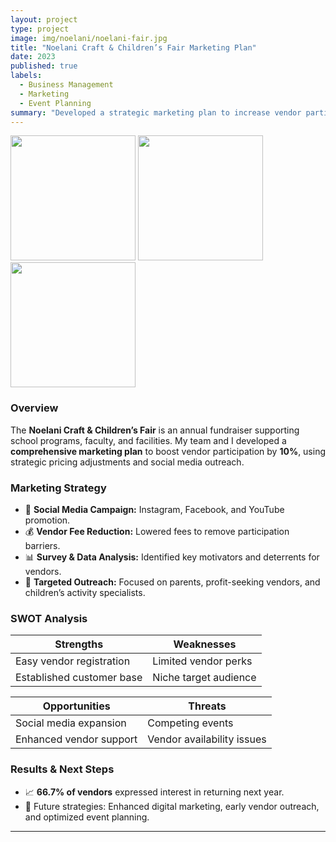 ```yaml
---
layout: project
type: project
image: img/noelani/noelani-fair.jpg
title: "Noelani Craft & Children’s Fair Marketing Plan"
date: 2023
published: true
labels:
  - Business Management
  - Marketing
  - Event Planning
summary: "Developed a strategic marketing plan to increase vendor participation and maximize event success."
---
```


<div class="text-center p-4">
  <img width="200px" src="../img/noelani/noelani-event.jpg" class="img-thumbnail" >
  <img width="200px" src="../img/noelani/noelani-market.jpg" class="img-thumbnail" >
  <img width="200px" src="../img/noelani/noelani-promotion.jpg" class="img-thumbnail" >
</div>

### **Overview**
The **Noelani Craft & Children’s Fair** is an annual fundraiser supporting school programs, faculty, and facilities. My team and I developed a **comprehensive marketing plan** to boost vendor participation by **10%**, using strategic pricing adjustments and social media outreach.

### **Marketing Strategy**
- 📢 **Social Media Campaign:** Instagram, Facebook, and YouTube promotion.
- 💰 **Vendor Fee Reduction:** Lowered fees to remove participation barriers.
- 📊 **Survey & Data Analysis:** Identified key motivators and deterrents for vendors.
- 🎯 **Targeted Outreach:** Focused on parents, profit-seeking vendors, and children’s activity specialists.

### **SWOT Analysis**
| Strengths  | Weaknesses  |
|------------|------------|
| Easy vendor registration | Limited vendor perks |
| Established customer base | Niche target audience |

| Opportunities | Threats |
|--------------|--------|
| Social media expansion | Competing events |
| Enhanced vendor support | Vendor availability issues |

### **Results & Next Steps**
- 📈 **66.7% of vendors** expressed interest in returning next year.
- 📌 Future strategies: Enhanced digital marketing, early vendor outreach, and optimized event planning.

---
